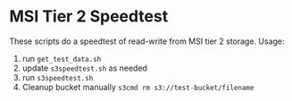 # MSI Tier 2 Speedtest

These scripts do a speedtest of read-write from MSI tier 2 storage. Usage:

1. run `get_test_data.sh`
2. update `s3speedtest.sh` as needed
3. run `s3speedtest.sh`
4. Cleanup bucket manually `s3cmd rm s3://test-bucket/filename`
